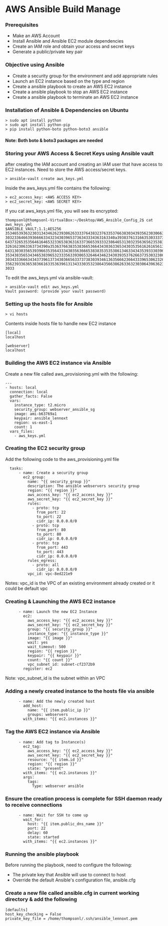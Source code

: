 # AWS Ansible Build Manage

### Prerequisites
* Make an AWS Account
* Install Ansible and Ansible EC2 module dependencies
* Create an IAM role and obtain your access and secret keys
* Generate a public/private key pair

### Objective using Ansible
* Create a security group for the environment and add appropriate rules
* Launch an EC2 instance based on the type and region
* Create a ansible playbook to create an AWS EC2 instance
* Create a ansible playbook to stop an AWS EC2 instance
* Create a ansible playbook to terminate an AWS EC2 instance

### Installation of Ansible & Dependencies on Ubuntu
```
> sudo apt install python
> sudo apt install python-pip
> pip install python-boto python-boto3 ansible
```

#### Note: Both boto & boto3 packages are needed 

### Storing your AWS Access & Secret Keys using Ansible vault

after creating the IAM account and creating an IAM user that have access to EC2 instances. Need to store the AWS access/secret keys.

```
> ansible-vault create aws_keys.yml

```
Inside the aws_keys.yml file contains the following:

```
> ec2_access_key: <AWS ACCESS KEY>
> ec2_secret_key: <AWS SECRET KEY>
```

If you cat aws_keys.yml file, you will see its encrypted:

```
thompsonl@thompsonl-VirtualBox:~/Desktop/AWS_Ansible_Config_2$ cat aws_keys.yml 
$ANSIBLE_VAULT;1.1;AES256
35346539363230313434626239306263333764383237633537663830343935623030663530326632
3032336466393666633432343039653736343334363163340a393837613166353033373961393132
64373265353564616465323365383631633736653933323864653130323563656235383330353935
3261623063363734390a353637663835383665366434303633653430353561626165613832623931
64313030356539396635356433343035636665383835353538613463343435393330396663323737
35343835653434653839653233356339306532646434623430393537626637353032386462383633
30343336663434373961373430366563373738303934613635666236643339653062326135373031
35623933636538366163353639613134333035323864356638626336323030643963623233613334
3033

```

To edit the aws_keys.yml via ansible-vault:

```
> ansible-vault edit aws_keys.yml 
Vault password: (provide your vault password)
```

### Setting up the hosts file for Ansible

```
> vi hosts
```

Contents inside hosts file to handle new EC2 instance

```
[local]
localhost

[webserver]
localhost
```
### Building the AWS EC2 instance via Ansible

Create a new file called aws_provisioning.yml with the following:

```
---
- hosts: local
  connection: local
  gather_facts: False
  vars:
    instance_type: t2.micro
    security_group: webserver_ansible_sg
    image: ami-b63769a1
    keypair: ansible_lennoxt
    region: us-east-1
    count: 1
  vars_files:
    - aws_keys.yml
```

### Creating the EC2 security group

Add the following code to the aws_provisioning.yml file

```
  tasks:
      - name: Create a security group
        ec2_group:
          name: "{{ security_group }}"
          description: The ansible webservers security group
          region: "{{ region }}"
          aws_access_key: "{{ ec2_access_key }}"
          aws_secret_key: "{{ ec2_secret_key }}"
          rules:
            - proto: tcp
              from_port: 22
              to_port: 22
              cidr_ip: 0.0.0.0/0
            - proto: tcp
              from_port: 80
              to_port: 80
              cidr_ip: 0.0.0.0/0
            - proto: tcp
              from_port: 443
              to_port: 443
              cidr_ip: 0.0.0.0/0
          rules_egress:
            - proto: all
              cidr_ip: 0.0.0.0/0
          vpc_id: vpc-8ed221e9
```
Notes: vpc_id is the VPC of an existing environment already created or it could be default vpc

### Creating & Launching the AWS EC2 instance

```
      - name: Launch the new EC2 Instance
        ec2:
          aws_access_key: "{{ ec2_access_key }}"
          aws_secret_key: "{{ ec2_secret_key }}"
          group: "{{ security_group }}"
          instance_type: "{{ instance_type }}"
          image: "{{ image }}"
          wait: yes
          wait_timeout: 500
          region: "{{ region }}"
          keypair: "{{ keypair }}"
          count: "{{ count }}"
          vpc_subnet_id: subnet-cf2372b9
        register: ec2
```
Note: vpc_subnet_id is the subnet within an VPC

### Adding a newly created instance to the hosts file via ansible
```
      - name: Add the newly created host
        add_host:
          name: "{{ item.public_ip }}"
          groups: webservers
        with_items: "{{ ec2.instances }}"
```

### Tag the AWS EC2 instance via Ansible

```
      - name: Add tag to Instance(s)
        ec2_tag:
          aws_access_key: "{{ ec2_access_key }}"
          aws_secret_key: "{{ ec2_secret_key }}"
          resource: "{{ item.id }}"
          region: "{{ region }}"
          state: "present"
        with_items: "{{ ec2.instances }}"
        args:
          tags:
            Type: webserver ansible
```

### Ensure the creation process is complete for SSH daemon ready to receive connections

```
      - name: Wait for SSH to come up
        wait_for:
          host: "{{ item.public_dns_name }}"
          port: 22
          delay: 60
          state: started
        with_items: "{{ ec2.instances }}"
```

### Running the ansible playbook
Before running the playbook, need to configure the following:
* The private key that Ansible will use to connect to host
* Override the default Ansible's configuration file, ansible.cfg

### Create a new file called ansible.cfg in current working directory & add the following
```
[defaults]
host_key_checking = False
private_key_file = /home/thompsonl/.ssh/ansible_lennoxt.pem 
```
